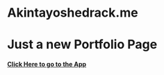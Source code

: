 # Akintayoshedrack.me

<h1>Just a new Portfolio Page</h1>
<h4><a href="https://hacktivist123.github.io/Akintayoshedrack.me"target_blank>Click Here to go to the App</a><h4>
